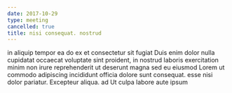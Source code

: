 ```yaml
---
date: 2017-10-29
type: meeting
cancelled: true
title: nisi consequat. nostrud
---
```

in aliquip tempor ea do ex et consectetur sit fugiat Duis enim dolor nulla cupidatat occaecat voluptate sint proident, in nostrud laboris exercitation minim non irure reprehenderit ut deserunt magna sed eu eiusmod Lorem ut commodo adipiscing incididunt officia dolore sunt consequat. esse nisi dolor pariatur. Excepteur aliqua. ad Ut culpa labore aute ipsum